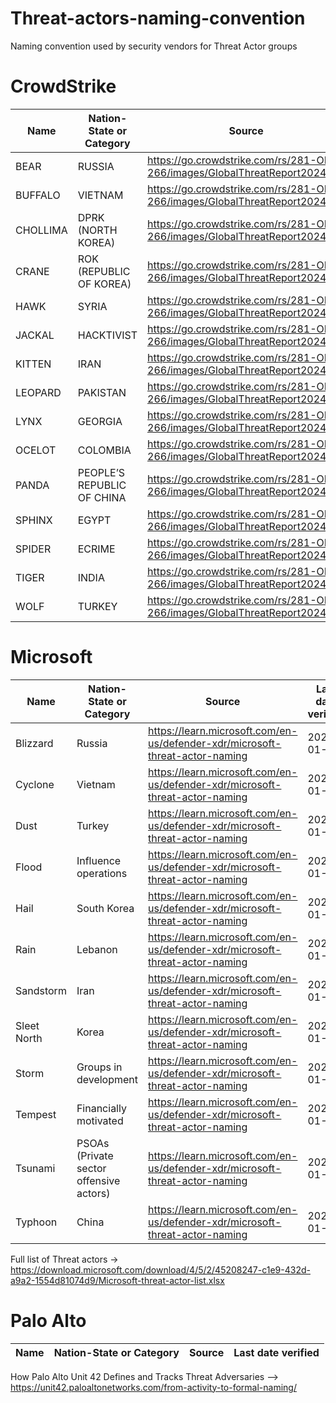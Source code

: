 # Threat-actors-naming-convention
Naming convention used by security vendors for Threat Actor groups


# CrowdStrike
| Name | Nation-State or Category | Source | Last date verified |
| ---- | ------------------------ | ------| ------------------ |
| BEAR | RUSSIA | https://go.crowdstrike.com/rs/281-OBQ-266/images/GlobalThreatReport2024.pdf | 2025-01-27 |
| BUFFALO | VIETNAM | https://go.crowdstrike.com/rs/281-OBQ-266/images/GlobalThreatReport2024.pdf | 2025-01-27 |
| CHOLLIMA | DPRK (NORTH KOREA) | https://go.crowdstrike.com/rs/281-OBQ-266/images/GlobalThreatReport2024.pdf | 2025-01-27 |
| CRANE | ROK (REPUBLIC OF KOREA) | https://go.crowdstrike.com/rs/281-OBQ-266/images/GlobalThreatReport2024.pdf | 2025-01-27 |
| HAWK | SYRIA | https://go.crowdstrike.com/rs/281-OBQ-266/images/GlobalThreatReport2024.pdf | 2025-01-27 |
| JACKAL | HACKTIVIST | https://go.crowdstrike.com/rs/281-OBQ-266/images/GlobalThreatReport2024.pdf | 2025-01-27 |
| KITTEN | IRAN | https://go.crowdstrike.com/rs/281-OBQ-266/images/GlobalThreatReport2024.pdf | 2025-01-27 |
| LEOPARD | PAKISTAN | https://go.crowdstrike.com/rs/281-OBQ-266/images/GlobalThreatReport2024.pdf | 2025-01-27 |
| LYNX | GEORGIA | https://go.crowdstrike.com/rs/281-OBQ-266/images/GlobalThreatReport2024.pdf | 2025-01-27 |
| OCELOT | COLOMBIA | https://go.crowdstrike.com/rs/281-OBQ-266/images/GlobalThreatReport2024.pdf | 2025-01-27 |
| PANDA | PEOPLE’S REPUBLIC OF CHINA | https://go.crowdstrike.com/rs/281-OBQ-266/images/GlobalThreatReport2024.pdf | 2025-01-27 |
| SPHINX | EGYPT | https://go.crowdstrike.com/rs/281-OBQ-266/images/GlobalThreatReport2024.pdf | 2025-01-27 |
| SPIDER | ECRIME | https://go.crowdstrike.com/rs/281-OBQ-266/images/GlobalThreatReport2024.pdf | 2025-01-27 |
| TIGER | INDIA | https://go.crowdstrike.com/rs/281-OBQ-266/images/GlobalThreatReport2024.pdf | 2025-01-27 |
| WOLF | TURKEY | https://go.crowdstrike.com/rs/281-OBQ-266/images/GlobalThreatReport2024.pdf | 2025-01-27 |



# Microsoft
| Name | Nation-State or Category | Source | Last date verified |
| ---- | ------------------------ | ------| ------------------ |
| Blizzard | Russia | https://learn.microsoft.com/en-us/defender-xdr/microsoft-threat-actor-naming | 2025-01-27 |
| Cyclone | Vietnam | https://learn.microsoft.com/en-us/defender-xdr/microsoft-threat-actor-naming | 2025-01-27 |
| Dust | Turkey | https://learn.microsoft.com/en-us/defender-xdr/microsoft-threat-actor-naming | 2025-01-27 |
| Flood | Influence operations | https://learn.microsoft.com/en-us/defender-xdr/microsoft-threat-actor-naming | 2025-01-27 |
| Hail | South Korea | https://learn.microsoft.com/en-us/defender-xdr/microsoft-threat-actor-naming | 2025-01-27 |
| Rain | Lebanon | https://learn.microsoft.com/en-us/defender-xdr/microsoft-threat-actor-naming | 2025-01-27 |
| Sandstorm | Iran | https://learn.microsoft.com/en-us/defender-xdr/microsoft-threat-actor-naming | 2025-01-27 |
| Sleet	North | Korea | https://learn.microsoft.com/en-us/defender-xdr/microsoft-threat-actor-naming | 2025-01-27 |
| Storm | Groups in development | https://learn.microsoft.com/en-us/defender-xdr/microsoft-threat-actor-naming | 2025-01-27 |
| Tempest | Financially motivated | https://learn.microsoft.com/en-us/defender-xdr/microsoft-threat-actor-naming | 2025-01-27 |
| Tsunami | PSOAs (Private sector offensive actors) | https://learn.microsoft.com/en-us/defender-xdr/microsoft-threat-actor-naming | 2025-01-27 |
| Typhoon | China | https://learn.microsoft.com/en-us/defender-xdr/microsoft-threat-actor-naming | 2025-01-27 |

Full list of Threat actors -> https://download.microsoft.com/download/4/5/2/45208247-c1e9-432d-a9a2-1554d81074d9/Microsoft-threat-actor-list.xlsx



# Palo Alto
| Name | Nation-State or Category | Source | Last date verified |
| ---- | ------------------------ | ------| ------------------ |

How Palo Alto Unit 42 Defines and Tracks Threat Adversaries --> https://unit42.paloaltonetworks.com/from-activity-to-formal-naming/
